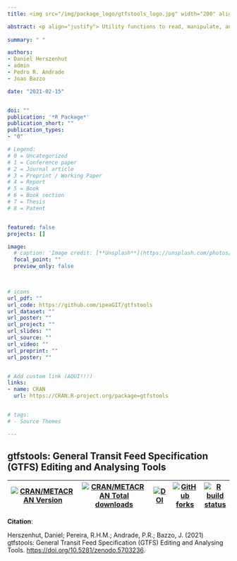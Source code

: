 ```yaml
---
title: <img src="/img/package_logo/gtfstools_logo.jpg" width="200" align="center" alt="">

abstract: <p align="justify"> Utility functions to read, manipulate, analyse and write transit feeds in the General Transit Feed Specification (GTFS) data format. </p> 
  
summary: " "

authors:
- Daniel Herszenhut
- admin
- Pedro R. Andrade
- Joao Bazzo

date: "2021-02-15"


doi: ""
publication: '*R Package*'
publication_short: ""
publication_types:
- "0"

# Legend: 
# 0 = Uncategorized
# 1 = Conference paper
# 2 = Journal article
# 3 = Preprint / Working Paper
# 4 = Report
# 5 = Book
# 6 = Book section
# 7 = Thesis
# 8 = Patent


featured: false
projects: []

image:
  # caption: 'Image credit: [**Unsplash**](https://unsplash.com/photos/jdD8gXaTZsc)'
  focal_point: ""
  preview_only: false


  
# icons
url_pdf: ""
url_code: https://github.com/ipeaGIT/gtfstools
url_dataset: ""
url_poster: ""
url_project: ""
url_slides: ""
url_source: ""
url_video: ""
url_preprint: ""
url_poster: ""


# Add custom link (AQUI!!!)
links:
- name: CRAN
  url: https://CRAN.R-project.org/package=gtfstools


# tags:
# - Source Themes

---
```


## **gtfstools**: General Transit Feed Specification (GTFS) Editing and Analysing Tools

| [![CRAN/METACRAN Version](https://www.r-pkg.org/badges/version/gtfstools)](https://CRAN.R-project.org/package=gtfstools) | [![CRAN/METACRAN Total downloads](https://cranlogs.r-pkg.org/badges/grand-total/gtfstools?color=blue)](https://CRAN.R-project.org/package=gtfstools) | [![DOI](https://zenodo.org/badge/DOI/10.5281/zenodo.5703236.svg)](https://doi.org/10.5281/zenodo.5703236) | [![GitHub forks](https://img.shields.io/badge/GitHub-code-orange)](https://github.com/ipeaGIT/gtfstools) | [![R build status](https://github.com/ipeaGIT/gtfstools/workflows/R-CMD-check/badge.svg)](https://github.com/ipeaGIT/gtfstools/actions) |
|-----|-----|-----|-----|-----|



__Citation__:

Herszenhut, Daniel; Pereira, R.H.M.; Andrade, P.R.; Bazzo, J. (2021) gtfstools: General Transit Feed Specification (GTFS) Editing and Analysing
    Tools. https://doi.org/10.5281/zenodo.5703236.

